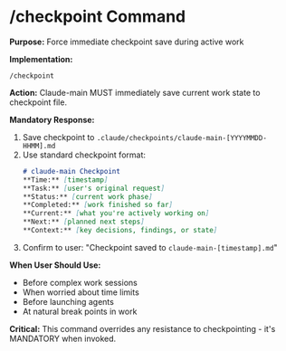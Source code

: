 # /checkpoint Command

**Purpose:** Force immediate checkpoint save during active work

**Implementation:**
```
/checkpoint
```

**Action:** Claude-main MUST immediately save current work state to checkpoint file.

**Mandatory Response:**
1. Save checkpoint to `.claude/checkpoints/claude-main-[YYYYMMDD-HHMM].md`
2. Use standard checkpoint format:
   ```markdown
   # claude-main Checkpoint
   **Time:** [timestamp]
   **Task:** [user's original request]
   **Status:** [current work phase]
   **Completed:** [work finished so far]
   **Current:** [what you're actively working on]
   **Next:** [planned next steps]
   **Context:** [key decisions, findings, or state]
   ```
3. Confirm to user: "Checkpoint saved to `claude-main-[timestamp].md`"

**When User Should Use:**
- Before complex work sessions
- When worried about time limits
- Before launching agents
- At natural break points in work

**Critical:** This command overrides any resistance to checkpointing - it's MANDATORY when invoked.